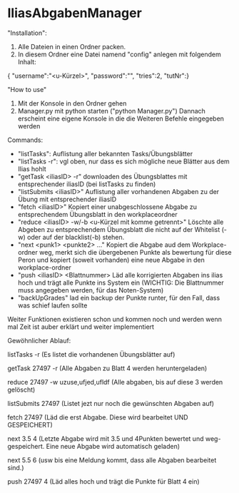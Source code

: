 # IliasAbgabenManager

"Installation":
1. Alle Dateien in einen Ordner packen.
2. In diesem Ordner eine Datei namend "config" anlegen mit folgendem Inhalt:

{
    "username":"<u-Kürzel>",
    "password":"<password>",
    "tries":2,
    "tutNr":<tut-nr>}

"How to use"
1. Mit der Konsole in den Ordner gehen
2. Manager.py mit python starten ("python Manager.py")
Dannach erscheint eine eigene Konsole in die die Weiteren Befehle eingegeben werden

Commands:
- "listTasks": Auflistung aller bekannten Tasks/Übungsblätter
- "listTasks -r": vgl oben, nur dass es sich mögliche neue Blätter aus dem Ilias hohlt
- "getTask \<iliasID\> -r" downloaden des Übungsblattes mit entsprechender iliasID (bei listTasks zu finden)
- "listSubmits \<iliasID\>" Auflistung aller vorhandenen Abgaben zu der Übung mit entsprechender iliasID
- "fetch \<iliasID\>" Kopiert einer unabgeschlossene Abgabe zu entsprechendem Übungsblatt in den workplaceordner
- "reduce \<iliasID\> -w/-b \<u-Kürzel mit komme getrennt\>" Löschte alle Abgeben zu entsprechendem Übungsblatt die nicht auf der Whitelist (-w) oder auf der blacklist(-b) stehen.
- "next \<punk1\> \<punkte2\> ..." Kopiert die Abgabe aud dem Workplace-ordner weg, merkt sich die übergebenen Punkte als bewertung für diese Peron und kopiert (soweit vorhanden) eine neue Abgabe in den workplace-ordner
- "push \<iliasID\> \<Blattnummer\> Läd alle korrigierten Abgaben ins ilias hoch und trägt alle Punkte ins System ein (WICHTIG: Die Blattnummer muss angegeben werden, für das Noten-System)
- "backUpGrades" lad ein backup der Punkte runter, für den Fall, dass was schief laufen sollte

Weiter Funktionen existieren schon und kommen noch und werden wenn mal Zeit ist auber erklärt und weiter implementiert

Gewöhnlicher Ablauf:

listTasks -r (Es listet die vorhandenen Übungsblätter auf)

getTask 27497 -r (Alle Abgaben zu Blatt 4 werden heruntergeladen)

reduce 27497 -w uzuse,ufjed,ufldf (Alle abgaben, bis auf diese 3 werden gelöscht)

listSubmits 27497 (Listet jezt nur noch die gewünschten Abgaben auf)

fetch 27497 (Läd die erst Abgabe. Diese wird bearbeitet UND GESPEICHERT)

next 3.5 4 (Letzte Abgabe wird mit 3.5 und 4Punkten bewertet und weg-gespeichert. Eine neue Abgabe wird automatisch geladen)

next 5.5 6 (usw bis eine Meldung kommt, dass alle Abgaben bearbeitet sind.)

push 27497 4 (Läd alles hoch und trägt die Punkte für Blatt 4 ein)
